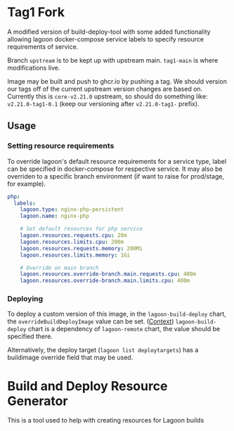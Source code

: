 # Tag1 Fork

A modified version of build-deploy-tool with some added functionality allowing lagoon docker-compose service labels to
specify resource requirements of service.

Branch `upstream` is to be kept up with upstream main. `tag1-main` is where modifications live.

Image may be built and push to ghcr.io by pushing a tag. We should version our tags off of the current upstream version changes are based on.
Currently this is `core-v2.21.0` upstream, so should do something like: `v2.21.0-tag1-0.1` (keep our versioning after `v2.21.0-tag1-` prefix).

## Usage

### Setting resource requirements

To override lagoon's default resource requirements for a service type, label can be specified in docker-compose for respective service.
It may also be overriden to a specific branch environment (if want to raise for prod/stage, for example).

```yaml
php:
  labels:
    lagoon.type: nginx-php-persistent
    lagoon.name: nginx-php

    # Set default resources for php service
    lagoon.resources.requests.cpu: 20m
    lagoon.resources.limits.cpu: 200m
    lagoon.resources.requests.memory: 200Mi
    lagoon.resources.limits.memory: 1Gi

    # Override on main branch
    lagoon.resources.override-branch.main.requests.cpu: 400m
    lagoon.resources.override-branch.main.limits.cpu: 400m
```

### Deploying

To deploy a custom version of this image, in the `lagoon-build-deploy` chart, the `overrideBuildDeployImage` value can be set. ([Context](https://github.com/uselagoon/lagoon-charts/blob/42cf5a20d442036faa6aca2081e74f3fcffcb65c/charts/lagoon-build-deploy/values.yaml#L162C1-L162C25))
`lagoon-build-deploy` chart is a dependency of `lagoon-remote` chart, the value should be specified there.

Alternatively, the deploy target (`lagoon list deploytargets`) has a buildimage override field that may be used.

# Build and Deploy Resource Generator

This is a tool used to help with creating resources for Lagoon builds
